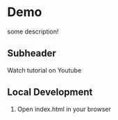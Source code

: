 # Demo

some description!

## Subheader

Watch tutorial on Youtube

## Local Development

1. Open index.html in your browser